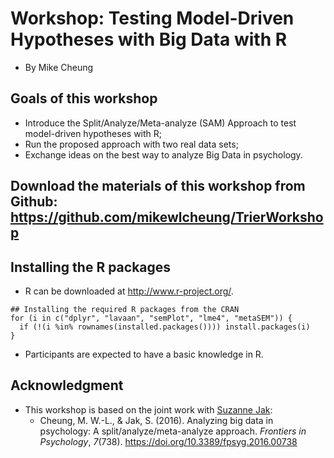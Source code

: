 # Workshop: Testing Model-Driven Hypotheses with Big Data with R
* By Mike Cheung
   
## Goals of this workshop
* Introduce the Split/Analyze/Meta-analyze (SAM) Approach to test model-driven hypotheses with R;
* Run the proposed approach with two real data sets;
* Exchange ideas on the best way to analyze Big Data in psychology. 

## Download the materials of this workshop from Github: https://github.com/mikewlcheung/TrierWorkshop
    
## Installing the R packages
* R can be downloaded at http://www.r-project.org/.

```
## Installing the required R packages from the CRAN
for (i in c("dplyr", "lavaan", "semPlot", "lme4", "metaSEM")) {
  if (!(i %in% rownames(installed.packages()))) install.packages(i)
}
```

* Participants are expected to have a basic knowledge in R.

## Acknowledgment
* This workshop is based on the joint work with [Suzanne Jak](http://www.suzannejak.nl/):
    + Cheung, M. W.-L., & Jak, S. (2016). Analyzing big data in psychology: A split/analyze/meta-analyze approach. *Frontiers in Psychology*, *7*(738). https://doi.org/10.3389/fpsyg.2016.00738
